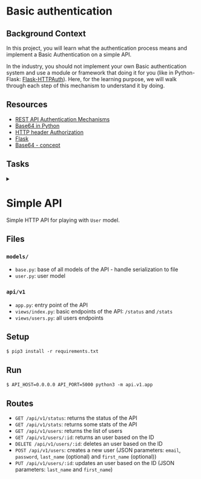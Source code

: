 # Basic authentication
## Background Context
In this project, you will learn what the authentication process means and implement a Basic Authentication on a simple API.

In the industry, you should not implement your own Basic authentication system and use a module or framework that doing it for you (like in Python-Flask: [Flask-HTTPAuth](https://flask-httpauth.readthedocs.io/en/latest/)). Here, for the learning purpose, we will walk through each step of this mechanism to understand it by doing.

## Resources
* [REST API Authentication Mechanisms](https://www.youtube.com/watch?v=501dpx2IjGY)
* [Base64 in Python](https://docs.python.org/3.7/library/base64.html)
* [HTTP header Authorization](https://developer.mozilla.org/en-US/docs/Web/HTTP/Headers/Authorization)
* [Flask](https://palletsprojects.com/p/flask/)
* [Base64 - concept](https://en.wikipedia.org/wiki/Base64)

## Tasks
<details>
<summary></summary>
<div style="width: 100%;">
<img src="./0x01.png" style="width: 100%; height: auto;">
</div>
</details>

# Simple API
Simple HTTP API for playing with `User` model.

## Files
### `models/`
- `base.py`: base of all models of the API - handle serialization to file
- `user.py`: user model

### `api/v1`
- `app.py`: entry point of the API
- `views/index.py`: basic endpoints of the API: `/status` and `/stats`
- `views/users.py`: all users endpoints

## Setup
```
$ pip3 install -r requirements.txt
```

## Run
```
$ API_HOST=0.0.0.0 API_PORT=5000 python3 -m api.v1.app
```

## Routes
- `GET /api/v1/status`: returns the status of the API
- `GET /api/v1/stats`: returns some stats of the API
- `GET /api/v1/users`: returns the list of users
- `GET /api/v1/users/:id`: returns an user based on the ID
- `DELETE /api/v1/users/:id`: deletes an user based on the ID
- `POST /api/v1/users`: creates a new user (JSON parameters: `email`, `password`, `last_name` (optional) and `first_name` (optional))
- `PUT /api/v1/users/:id`: updates an user based on the ID (JSON parameters: `last_name` and `first_name`)
